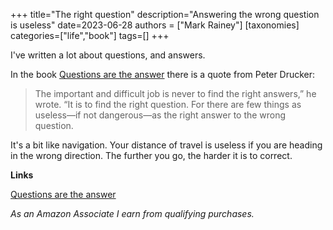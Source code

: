 +++
title="The right question"
description="Answering the wrong question is useless"
date=2023-06-28
authors = ["Mark Rainey"]
[taxonomies]
categories=["life","book"]
tags=[]
+++

I've written a lot about questions, and answers.

<!-- more -->

In the book [Questions are the answer](https://amzn.to/46nWCWb) there is a quote from Peter Drucker:

> The important and difficult job is never to find the right answers,” he wrote. “It is to find the right question. For there are few things as useless—if not dangerous—as the right answer to the wrong question.

It's a bit like navigation. Your distance of travel is useless if you are heading in the wrong direction. The further you go, the harder it is to correct.

__Links__

[Questions are the answer](https://amzn.to/46nWCWb)

*As an Amazon Associate I earn from qualifying purchases.*
